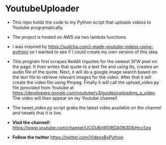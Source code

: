 # YoutubeUploader
  - This repo holds the code to my Python script that uploads videos to Youtube programatically.
  - The project is hosted on AWS via two lambda functions. 
  - I was inspired by https://sudcha.com/i-made-youtube-videos-using-python/ so I wanted to see if I could create my own version of this idea.

  - This program first scrapes Reddit r/quotes for the newest SFW post on the page. It then writes that quote to a text file and using tts, creates an audio file of the quote. Next, it will do a google image search based on the text file to retrieve relevant images for the video. After that it will create the video file using ffmpeg. Finally it will call the upload_video.py file (provided from Youtube at https://developers.google.com/youtube/v3/guides/uploading_a_video. The video will then appear on my Youtube channel! 
  - The tweet_video.py script grabs the latest video available on the channel and tweets that it is live. 

  - **Visit the channel!:** https://www.youtube.com/channel/UCGU6cW0iBDA0N3D6iHcc5zg
  - **Follow the twitter** https://twitter.com/VideosByPython

